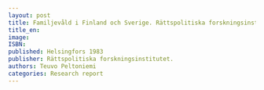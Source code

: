 ```yaml
---
layout: post
title: Familjevåld i Finland och Sverige. Rättspolitiska forskningsinstitutet. Publikationer 58/1983. (38 siv.)
title_en:  
image: 
ISBN: 
published: Helsingfors 1983 
publisher: Rättspolitiska forskningsinstitutet.
authors: Teuvo Peltoniemi
categories: Research report
---
```

